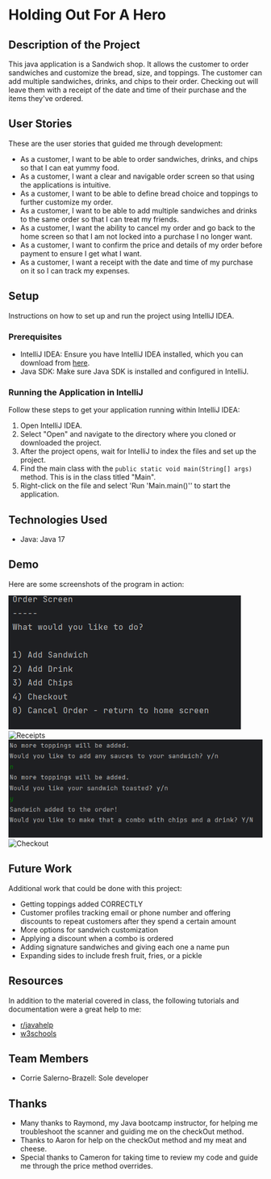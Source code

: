 # Holding Out For A Hero

## Description of the Project

This java application is a Sandwich shop. It allows the customer to order sandwiches and customize the bread, size, and toppings.
The customer can add multiple sandwiches, drinks, and chips to their order. Checking out will leave them with a receipt of the date
 and time of their purchase and the items they've ordered.

## User Stories

These are the user stories that guided me through development:

- As a customer, I want to be able to order sandwiches, drinks, and chips so that I can eat yummy food.
- As a customer, I want a clear and navigable order screen so that using the applications is intuitive.
- As a customer, I want to be able to define bread choice and toppings to further customize my order.
- As a customer, I want to be able to add multiple sandwiches and drinks to the same order so that I can treat my friends.
- As a customer, I want the ability to cancel my order and go back to the home screen so that I am not locked into a purchase I no longer want.
- As a customer, I want to confirm the price and details of my order before payment to ensure I get what I want.
- As a customer, I want a receipt with the date and time of my purchase on it so I can track my expenses.

## Setup

Instructions on how to set up and run the project using IntelliJ IDEA.

### Prerequisites

- IntelliJ IDEA: Ensure you have IntelliJ IDEA installed, which you can download from [here](https://www.jetbrains.com/idea/download/).
- Java SDK: Make sure Java SDK is installed and configured in IntelliJ.

### Running the Application in IntelliJ

Follow these steps to get your application running within IntelliJ IDEA:

1. Open IntelliJ IDEA.
2. Select "Open" and navigate to the directory where you cloned or downloaded the project.
3. After the project opens, wait for IntelliJ to index the files and set up the project.
4. Find the main class with the `public static void main(String[] args)` method. This is in the class titled "Main".
5. Right-click on the file and select 'Run 'Main.main()'' to start the application.

## Technologies Used

- Java: Java 17


## Demo

Here are some screenshots of the program in action:

![Order Menu](src/main/resources/ordermenu.png)
![Receipts](src/main/resources/addDeposit.png)
![Combo](src/main/resources/combo.png)
![Checkout](src/main/resources/ledgerMenu.png)


## Future Work

Additional work that could be done with this project:
- Getting toppings added CORRECTLY
- Customer profiles tracking email or phone number and offering discounts to repeat customers after they spend a certain amount
- More options for sandwich customization
- Applying a discount when a combo is ordered
- Adding signature sandwiches and giving each one a name pun
- Expanding sides to include fresh fruit, fries, or a pickle

## Resources

In addition to the material covered in class, the following tutorials and documentation were a great help to me:

- [r/javahelp](https://www.reddit.com/r/javahelp/?rdt=52340)
- [w3schools](https://www.w3schools.com/)


## Team Members

- Corrie Salerno-Brazell: Sole developer


## Thanks


- Many thanks to Raymond, my Java bootcamp instructor, for helping me troubleshoot the scanner and guiding me on the checkOut method.
- Thanks to Aaron for help on the checkOut method and my meat and cheese.
- Special thanks to Cameron for taking time to review my code and guide me through the price method overrides.
